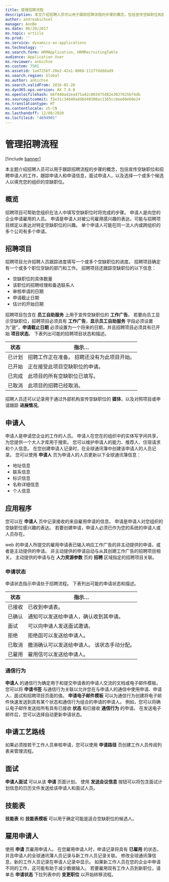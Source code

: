 ```yaml
---
title: 管理招聘流程
description: 本文介绍招聘人员可以用于跟踪招聘流程的步骤的概念，包括宣传空缺职位和招聘申请人的工作，跟踪申请人和申请信息，面试申请人，以及选择一个或多个候选人以填充您的组织的空缺职位。
author: andreabichsel
manager: AnnBe
ms.date: 06/20/2017
ms.topic: article
ms.prod: ''
ms.service: dynamics-ax-applications
ms.technology: ''
ms.search.form: HRMApplication, HRMRecruitingTable
audience: Application User
ms.reviewer: anbichse
ms.custom: 7501
ms.assetid: 1ad725bf-20e2-42a1-8068-111f7ddddad9
ms.search.region: Global
ms.author: anbichse
ms.search.validFrom: 2016-02-28
ms.dyn365.ops.version: AX 7.0.0
ms.openlocfilehash: b6f440a42ea475a42c803475d82e3027625bf4db
ms.sourcegitcommit: f5e31c34640add6d40308ac1365cc0ee60e60e24
ms.translationtype: HT
ms.contentlocale: zh-CN
ms.lasthandoff: 12/08/2020
ms.locfileid: "4694901"
---
```

# <a name="manage-recruiting-processes"></a>管理招聘流程

[!include [banner](../includes/banner.md)]

本主题介绍招聘人员可以用于跟踪招聘流程的步骤的概念，包括宣传空缺职位和招聘申请人的工作，跟踪申请人和申请信息，面试申请人，以及选择一个或多个候选人以填充您的组织的空缺职位。

## <a name="overview"></a>概览

招聘项目可帮助您组织在法人中填写空缺职位时将完成的步骤。 申请人是向您的企业申请雇用的人员。 申请是申请人对被公司雇用感兴趣的表达，可能与招聘项目绑定以表达对特定空缺职位的兴趣。 单个申请人可能在同一法人内或跨组织的多个公司有多个申请。

## <a name="recruitment-projects"></a>招聘项目

招聘项目允许招聘人员跟踪进度填写一个或多个空缺职位的进度。 招聘项目确定有一个或多个职位空缺的部门和工作。 招聘项目还跟踪空缺职位的以下信息：

- 空缺职位的具体数量
- 该职位的招聘经理和备选联系人
- 审核申请的日期
- 申请截止日期
- 估计的开始日期

招聘项目包含在 **员工自助服务** 上用于宣传空缺职位的 **工作广告**。 若要向员工显示空缺职位，招聘项目必须具有 **工作广告**，**显示员工自助服务** 字段必须设置为“是”，**申请截止日期** 必须设置为一个将来的日期，并且招聘项目必须具有已开始 **项目状态**。 下表列出可能的招聘项目状态和描述。

| 状态    | 指示…                                                                         |
|-----------|-----------------------------------------------------------------------------------------|
| 已计划 | 招聘工作正在准备。 招聘还没有为此项目开始。 |
| 已开始   | 正在接受此项目空缺职位的申请。                   |
| 已完成  | 此项目的所有空缺职位已填写。                                         |
| 已取消  | 此项目的招聘已经取消。                                          |

招聘人员还可以记录用于通过外部机构宣传空缺职位的 **媒体**，以及对照项目或申请跟踪 **进展情况**。

## <a name="applicants"></a>申请人

申请人是申请您企业的工作的人员。 申请人在您在的组织中的实体写字间共享，为您提供一个大人才库用于搜索。 您可以维护申请人的能力、推荐人、住宿请求和个人信息。 在您创建申请人记录时，在全球通讯簿中创建该申请人的人员记录。 您可以使用 **申请人** 页为申请人的人员更新以下全球通讯簿信息：

- 地址信息
- 联系信息
- 标识信息
- 名称详细信息
- 个人信息

## <a name="applications"></a>应用程序

您可以在 **申请人** 页中记录接收的来自雇用申请的信息。 申请是申请人对您组织的空缺职位感兴趣的表达。 若要创建申请，申请人必须已作为您的系统的申请人或人员存在。

web 的申请人所提交的雇用申请表已输入响应工作广告的非主动提供的申请，或者是主动提供的申请。 非主动提供的申请自动与从其创建工作广告的招聘项目相关。 主动提供的申请与在 **人力资源参数** 页的 **招聘** 区域指定的招聘项目关联。

### <a name="application-status"></a>申请状态

申请状态指示申请处于招聘流程。 下表列出可能的申请状态和描述。

| 状态    | 指示…                                                                           |
|-----------|-------------------------------------------------------------------------------------------|
| 已接收  | 已收到申请表。                                                             |
| 已确认 | 通知可以发送给申请人，确认收到其申请。            |
| 面试 | 可以向申请人发送面试邀请。                                     |
| 拒绝 | 拒绝函可以发送给申请人。                                          |
| 已取消  | 撤消确认可以发送给申请人。 该状态手动分配。 |
| 已雇用  | 雇用信可以发送给申请人。                                         |

### <a name="correspondence-actions"></a>通信行为

**申请人** 的通信行为确定用于和提交申请表的申请人交流的文档或电子邮件模板。 您可以将 **申请书签** 与通信行为关联以允许您在与申请人的通信中使用申请、申请人、面试和招聘项目页面的值。 **申请电子邮件模板** 可以为通信行为创建将电子邮件快速发送到具有某个状态和通信行为组合的申请的申请人。 例如，您可以将确认电子邮件发送给所有具有已接收 **状态** 和已接收 **通信行为** 的申请。 在发送电子邮件后，您可以选择自动更新申请状态。

## <a name="application-routing"></a>申请工艺路线

如果必须按若干工作人员审核申请，您可以使用 **申请路径** 页创建工作人员传阅列表来管理流程。

## <a name="interviews"></a>面试

**申请人面试** 可以从该 **申请** 页面计划。 使用 **发送会议信息** 按钮可以将包含面试计划信息的日历文件发送给该申请人和面试人员。

## <a name="skill-mapping"></a>技能表

**技能表** 和 **技能表模板** 可以用于确定可能是适合空缺职位的候选人。

## <a name="hiring-applicants"></a>雇用申请人

使用 **申请** 页雇用申请人。 在您雇用申请人时，申请记录将具有 **已雇用** 的状态，并且申请人的全球通讯簿人员记录与新工作人员记录关联。 修改全球通讯簿信息，新的工作人员记录在申请人记录中显示。 如果新工作人员在您的企业中申请不同的工作，这可能有助于减少数据输入。 若要雇用现有工作人员到新职位，请单击 **申请状态** 下拉列表中的 **变更职位** 以开始转移流程。
